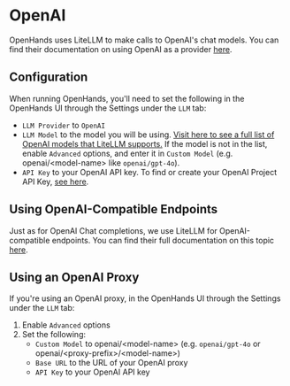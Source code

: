 # OpenAI

OpenHands uses LiteLLM to make calls to OpenAI's chat models. You can find their documentation on using OpenAI as a
provider [here](https://docs.litellm.ai/docs/providers/openai).

## Configuration

When running OpenHands, you'll need to set the following in the OpenHands UI through the Settings under the `LLM` tab:
* `LLM Provider` to `OpenAI`
* `LLM Model` to the model you will be using.
[Visit here to see a full list of OpenAI models that LiteLLM supports.](https://docs.litellm.ai/docs/providers/openai#openai-chat-completion-models)
If the model is not in the list, enable `Advanced` options, and enter it in `Custom Model` (e.g. openai/&lt;model-name&gt; like `openai/gpt-4o`).
* `API Key` to your OpenAI API key. To find or create your OpenAI Project API Key, [see here](https://platform.openai.com/api-keys).

## Using OpenAI-Compatible Endpoints

Just as for OpenAI Chat completions, we use LiteLLM for OpenAI-compatible endpoints. You can find their full documentation on this topic [here](https://docs.litellm.ai/docs/providers/openai_compatible).

## Using an OpenAI Proxy

If you're using an OpenAI proxy, in the OpenHands UI through the Settings under the `LLM` tab:
1. Enable `Advanced` options
2. Set the following:
   - `Custom Model` to openai/&lt;model-name&gt; (e.g. `openai/gpt-4o` or openai/&lt;proxy-prefix&gt;/&lt;model-name&gt;)
   - `Base URL` to the URL of your OpenAI proxy
   - `API Key` to your OpenAI API key
